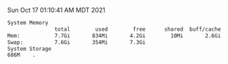 Sun Oct 17 01:10:41 AM MDT 2021
```bash
System Memory
               total        used        free      shared  buff/cache   available
Mem:           7.7Gi       834Mi       4.2Gi        10Mi       2.6Gi       6.5Gi
Swap:          7.6Gi       354Mi       7.3Gi
System Storage
686M	.
```
```bash
